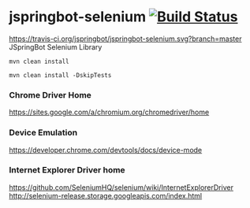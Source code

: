 jspringbot-selenium [![Build Status](https://travis-ci.org/jspringbot/jspringbot.svg?branch=master)](https://travis-ci.org/jspringbot/jspringbot)
=======

https://travis-ci.org/jspringbot/jspringbot-selenium.svg?branch=master
JSpringBot Selenium Library

`mvn clean install`

`mvn clean install -DskipTests`

### Chrome Driver Home

https://sites.google.com/a/chromium.org/chromedriver/home

### Device Emulation

https://developer.chrome.com/devtools/docs/device-mode

### Internet Explorer Driver home

https://github.com/SeleniumHQ/selenium/wiki/InternetExplorerDriver
http://selenium-release.storage.googleapis.com/index.html
